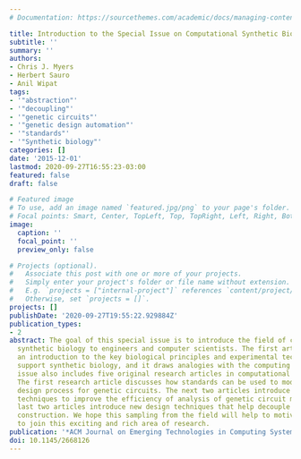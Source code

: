 ```yaml
---
# Documentation: https://sourcethemes.com/academic/docs/managing-content/

title: Introduction to the Special Issue on Computational Synthetic Biology
subtitle: ''
summary: ''
authors:
- Chris J. Myers
- Herbert Sauro
- Anil Wipat
tags:
- '"abstraction"'
- '"decoupling"'
- '"genetic circuits"'
- '"genetic design automation"'
- '"standards"'
- '"Synthetic biology"'
categories: []
date: '2015-12-01'
lastmod: 2020-09-27T16:55:23-03:00
featured: false
draft: false

# Featured image
# To use, add an image named `featured.jpg/png` to your page's folder.
# Focal points: Smart, Center, TopLeft, Top, TopRight, Left, Right, BottomLeft, Bottom, BottomRight.
image:
  caption: ''
  focal_point: ''
  preview_only: false

# Projects (optional).
#   Associate this post with one or more of your projects.
#   Simply enter your project's folder or file name without extension.
#   E.g. `projects = ["internal-project"]` references `content/project/deep-learning/index.md`.
#   Otherwise, set `projects = []`.
projects: []
publishDate: '2020-09-27T19:55:22.929884Z'
publication_types:
- 2
abstract: The goal of this special issue is to introduce the field of computational
  synthetic biology to engineers and computer scientists. The first article gives
  an introduction to the key biological principles and experimental techniques that
  support synthetic biology, and it draws analogies with the computing field. This
  issue also includes five original research articles in computational synthetic biology.
  The first research article discusses how standards can be used to modularize the
  design process for genetic circuits. The next two articles introduce new abstraction
  techniques to improve the efficiency of analysis of genetic circuit models. The
  last two articles introduce new design techniques that help decouple design from
  construction. We hope this sampling from the field will help to motivate others
  to join this exciting and rich area of research.
publication: '*ACM Journal on Emerging Technologies in Computing Systems*'
doi: 10.1145/2668126
---
```

